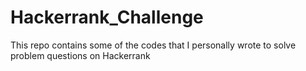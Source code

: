 # Hackerrank_Challenge

This repo contains some of the codes that I personally wrote to solve problem questions on Hackerrank
